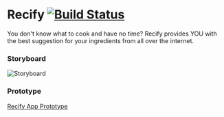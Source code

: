 # Recify [![Build Status](https://travis-ci.com/mobileappdevhm20/team-project-team_3.svg?token=KCq2CEY76tLP3Hx6qSMb&branch=master)](https://travis-ci.com/mobileappdevhm20/team-project-team_3)
You don't know what to cook and have no time? Recify provides YOU with the best suggestion for your ingredients from all over the internet.
### Storyboard
![Storyboard](https://github.com/mobileappdevhm20/team-project-team_3/raw/develop/docs/recipefinder.png "Storyboard")
### Prototype
[Recify App Prototype](https://www.figma.com/proto/6evHuOysZnhX9llKyLIDB6/Recify?node-id=1%3A8&scaling=scale-down)
